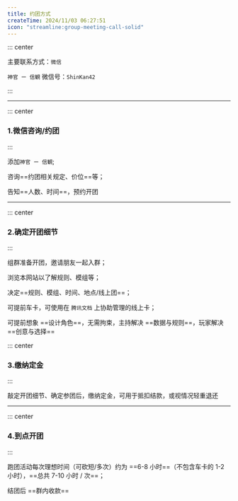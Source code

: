 ```yaml
---
title: 约团方式
createTime: 2024/11/03 06:27:51
icon: "streamline:group-meeting-call-solid"
---
```


::: center

主要联系方式：`微信`

`神官 ー 信観` 微信号：`ShinKan42`

:::

---

::: center

### 1.微信咨询/约团

:::

添加`神官 ー 信観`;

咨询==约团相关规定、价位==等；

告知==人数、时间==，预约开团

---

::: center

### 2.确定开团细节

:::

组群准备开团，邀请朋友一起入群；

浏览本网站以了解规则、模组等；

决定==规则、模组、时间、地点/线上团==；

可提前车卡，可使用在 `腾讯文档` 上协助管理的线上卡；

可提前想象 ==设计角色==，无需拘束，主持解决 ==数据与规则==，玩家解决 ==创意与选择==

::: center

### 3.缴纳定金

:::

敲定开团细节、确定参团后，缴纳定金，可用于抵扣结款，或视情况轻重退还

---

::: center

### 4.到点开团

:::

跑团活动每次理想时间（可砍短/多次）约为 ==6-8 小时==（不包含车卡的 1-2 小时），==总共 7-10 小时 / 次==；

结团后 ==群内收款==
